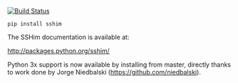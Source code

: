 [![Build Status](https://travis-ci.org/simon-engledew/sshim.svg?branch=master)](https://travis-ci.org/simon-engledew/sshim)

```
pip install sshim
```

The SSHim documentation is available at:

http://packages.python.org/sshim/

Python 3x support is now available by installing from master, directly thanks to work done by Jorge Niedbalski (https://github.com/niedbalski).
